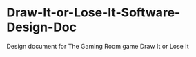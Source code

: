 # Draw-It-or-Lose-It-Software-Design-Doc
Design document for The Gaming Room game Draw It or Lose It
